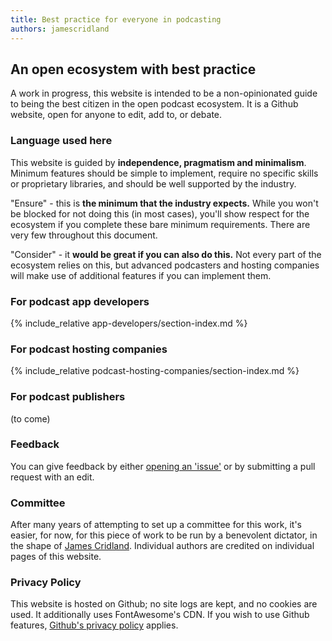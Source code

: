 ```yaml
---
title: Best practice for everyone in podcasting
authors: jamescridland
---
```


## An open ecosystem with best practice

A work in progress, this website is intended to be a non-opinionated guide to being the best citizen in the open podcast ecosystem. It is a Github website, open for anyone to edit, add to, or debate.

### Language used here

This website is guided by **independence, pragmatism and minimalism**. Minimum features should be simple to implement, require no specific skills or proprietary libraries, and should be well supported by the industry.

"Ensure" - this is **the minimum that the industry expects.** While you won't be blocked for not doing this (in most cases), you'll show respect for the ecosystem if you complete these bare minimum requirements. There are very few throughout this document.

"Consider" - it **would be great if you can also do this.** Not every part of the ecosystem relies on this, but advanced podcasters and hosting companies will make use of additional features if you can implement them.

### For podcast app developers
{% include_relative app-developers/section-index.md %}

### For podcast hosting companies
{% include_relative podcast-hosting-companies/section-index.md %}

### For podcast publishers
(to come)

### Feedback
You can give feedback by either [opening an 'issue'](https://github.com/jamescridland/podinfra.net/issues) or by submitting a pull request with an edit.

### Committee
After many years of attempting to set up a committee for this work, it's easier, for now, for this piece of work to be run by a benevolent dictator, in the shape of [James Cridland](https://james.cridland.net/). Individual authors are credited on individual pages of this website.

### Privacy Policy
This website is hosted on Github; no site logs are kept, and no cookies are used. It additionally uses FontAwesome's CDN. If you wish to use Github features, [Github's privacy policy](https://docs.github.com/en/github/site-policy/github-privacy-statement) applies.
